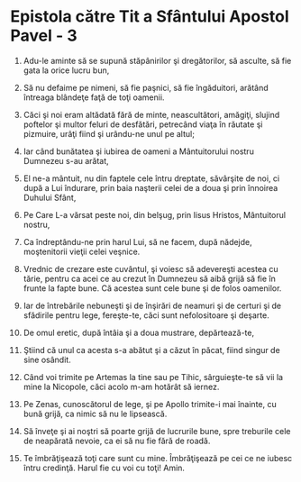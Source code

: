 # Epistola c&#259;tre Tit a Sf&#226;ntului Apostol Pavel - 3

1. Adu-le aminte să se supună stăpânirilor şi dregătorilor, să asculte, să fie gata la orice lucru bun, 

2. Să nu defaime pe nimeni, să fie paşnici, să fie îngăduitori, arătând întreaga blândeţe faţă de toţi oamenii. 

3. Căci şi noi eram altădată fără de minte, neascultători, amăgiţi, slujind poftelor şi multor feluri de desfătări, petrecând viaţa în răutate şi pizmuire, urâţi fiind şi urându-ne unul pe altul; 

4. Iar când bunătatea şi iubirea de oameni a Mântuitorului nostru Dumnezeu s-au arătat, 

5. El ne-a mântuit, nu din faptele cele întru dreptate, săvârşite de noi, ci după a Lui îndurare, prin baia naşterii celei de a doua şi prin înnoirea Duhului Sfânt, 

6. Pe Care L-a vărsat peste noi, din belşug, prin Iisus Hristos, Mântuitorul nostru, 

7. Ca îndreptându-ne prin harul Lui, să ne facem, după nădejde, moştenitorii vieţii celei veşnice. 

8. Vrednic de crezare este cuvântul, şi voiesc să adevereşti acestea cu tărie, pentru ca acei ce au crezut în Dumnezeu să aibă grijă să fie în frunte la fapte bune. Că acestea sunt cele bune şi de folos oamenilor. 

9. Iar de întrebările nebuneşti şi de înşirări de neamuri şi de certuri şi de sfădirile pentru lege, fereşte-te, căci sunt nefolositoare şi deşarte. 

10. De omul eretic, după întâia şi a doua mustrare, depărtează-te, 

11. Ştiind că unul ca acesta s-a abătut şi a căzut în păcat, fiind singur de sine osândit. 

12. Când voi trimite pe Artemas la tine sau pe Tihic, sârguieşte-te să vii la mine la Nicopole, căci acolo m-am hotărât să iernez. 

13. Pe Zenas, cunoscătorul de lege, şi pe Apollo trimite-i mai înainte, cu bună grijă, ca nimic să nu le lipsească. 

14. Să înveţe şi ai noştri să poarte grijă de lucrurile bune, spre treburile cele de neapărată nevoie, ca ei să nu fie fără de roadă. 

15. Te îmbrăţişează toţi care sunt cu mine. Îmbrăţişează pe cei ce ne iubesc întru credinţă. Harul fie cu voi cu toţi! Amin. 

